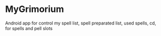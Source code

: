 # MyGrimorium
Android app for control my spell list, spell preparated list, used spells, cd, for spells and pell slots  

